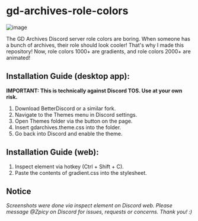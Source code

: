 # gd-archives-role-colors

![image](https://github.com/user-attachments/assets/64a8e4ea-17b1-4173-801d-ce86bb6109fd)

The GD Archives Discord server role colors are boring. When someone has a bunch of archives, their role should look cooler! That's why I made this repository! Now, role colors 1000+ are gradients, and role colors 2000+ are animated!

## Installation Guide (desktop app):

**IMPORTANT: This is technically against Discord TOS. Use at your own risk.**

1. Download BetterDiscord or a similar fork.
2. Navigate to the Themes menu in Discord settings.
3. Open Themes folder via the button on the page.
4. Insert gdarchives.theme.css into the folder.
5. Go back into Discord and enable the theme.

## Installation Guide (web):

1. Inspect element via hotkey (Ctrl + Shift + C).
2. Paste the contents of gradient.css into the stylesheet.

## Notice

*Screenshots were done via inspect element on Discord web. Please message @Zpicy on Discord for issues, requests or concerns. Thank you! :)*

